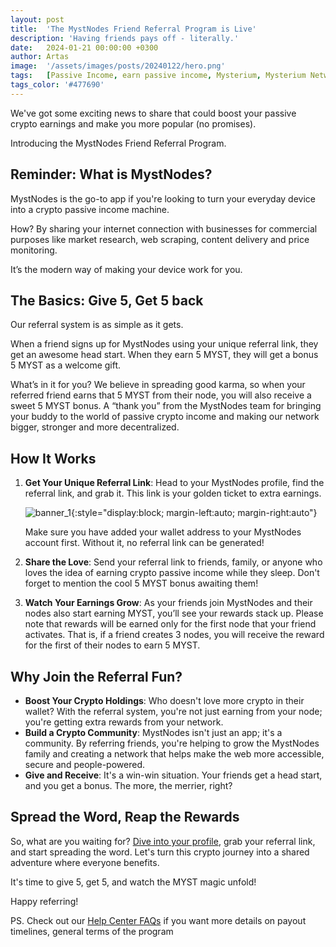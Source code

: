 ```yaml
---
layout: post
title:  'The MystNodes Friend Referral Program is Live'
description: 'Having friends pays off - literally.'
date:   2024-01-21 00:00:00 +0300
author: Artas
image:  '/assets/images/posts/20240122/hero.png'
tags:   [Passive Income, earn passive income, Mysterium, Mysterium Network, MystNodes, Node Runner]
tags_color: '#477690'
---
```


We've got some exciting news to share that could boost your passive crypto earnings and make you more popular (no promises).

Introducing the MystNodes Friend Referral Program.

## Reminder: What is MystNodes?

MystNodes is the go-to app if you're looking to turn your everyday device into a crypto passive income machine.

How? By sharing your internet connection with businesses for commercial purposes like market research, web scraping, content delivery and price monitoring.

It’s the modern way of making your device work for you.

## The Basics: Give 5, Get 5 back

Our referral system is as simple as it gets.

When a friend signs up for MystNodes using your unique referral link, they get an awesome head start. When they earn 5 MYST, they will get a bonus 5 MYST as a welcome gift.

What’s in it for you? We believe in spreading good karma, so when your referred friend earns that 5 MYST from their node, you will also receive a sweet 5 MYST bonus. A “thank you” from the MystNodes team for bringing your buddy to the world of passive crypto income and making our network bigger, stronger and more decentralized.

## How It Works

1. **Get Your Unique Referral Link**: Head to your MystNodes profile, find the referral link, and grab it. This link is your golden ticket to extra earnings.
    
    ![banner_1]({{site.baseurl}}/assets/images/posts/20240122/mystnodes.png){:style="display:block; margin-left:auto; margin-right:auto"}
    
    Make sure you have added your wallet address to your MystNodes account first. Without it, no referral link can be generated!

2. **Share the Love**: Send your referral link to friends, family, or anyone who loves the idea of earning crypto passive income while they sleep. Don't forget to mention the cool 5 MYST bonus awaiting them!
3. **Watch Your Earnings Grow**: As your friends join MystNodes and their nodes also start earning MYST, you’ll see your rewards stack up. Please note that rewards will be earned only for the first node that your friend activates. That is, if a friend creates 3 nodes, you will receive the reward for the first of their nodes to earn 5 MYST.

## Why Join the Referral Fun?

- **Boost Your Crypto Holdings**: Who doesn't love more crypto in their wallet? With the referral system, you're not just earning from your node; you're getting extra rewards from your network.
- **Build a Crypto Community**: MystNodes isn't just an app; it's a community. By referring friends, you're helping to grow the MystNodes family and creating a network that helps make the web more accessible, secure and people-powered.
- **Give and Receive**: It's a win-win situation. Your friends get a head start, and you get a bonus. The more, the merrier, right?

## Spread the Word, Reap the Rewards

So, what are you waiting for? [Dive into your profile](https://mystnodes.com/me), grab your referral link, and start spreading the word. Let's turn this crypto journey into a shared adventure where everyone benefits.

It's time to give 5, get 5, and watch the MYST magic unfold!

Happy referring!

PS. Check out our [Help Center FAQs](https://help.mystnodes.com/en/articles/8836815-how-does-the-friend-referral-system-work) if you want more details on payout timelines, general terms of the program

